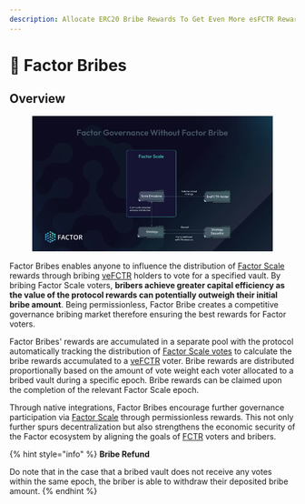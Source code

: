 ```yaml
---
description: Allocate ERC20 Bribe Rewards To Get Even More esFCTR Rewards
---
```


# 💼 Factor Bribes

## Overview

<figure><img src="../../.gitbook/assets/FactorBribesInfographic.gif" alt=""><figcaption></figcaption></figure>

Factor Bribes enables anyone to influence the distribution of [Factor Scale](../factor-scale/) rewards through bribing [veFCTR](../fctr-token/#vefctr) holders to vote for a specified vault. By bribing Factor Scale voters, **bribers achieve greater capital efficiency as the value of the protocol rewards can potentially outweigh their initial bribe amount**. Being permissionless, Factor Bribe creates a competitive governance bribing market therefore ensuring the best rewards for Factor voters.

Factor Bribes' rewards are accumulated in a separate pool with the protocol automatically tracking the distribution of [Factor Scale votes](../factor-scale/#voting-process) to calculate the bribe rewards accumulated to a [veFCTR](../fctr-token/#vefctr) voter. Bribe rewards are distributed proportionally based on the amount of vote weight each voter allocated to a bribed vault during a specific epoch. Bribe rewards can be claimed upon the completion of the relevant Factor Scale epoch.

Through native integrations, Factor Bribes encourage further governance participation via [Factor Scale](../factor-scale/) through permissionless rewards. This not only further spurs decentralization but also strengthens the economic security of the Factor ecosystem by aligning the goals of [FCTR](../fctr-token/) voters and bribers.&#x20;

{% hint style="info" %}
**Bribe Refund**

Do note that in the case that a bribed vault does not receive any votes within the same epoch, the briber is able to withdraw their deposited bribe amount.
{% endhint %}
